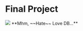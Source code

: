 # Final Project
<img src="https://media.tenor.com/Ag1n3k48Q-0AAAAM/sad-peachcat.gif">
**Mhm, ~~Hate~~ Love DB...**
